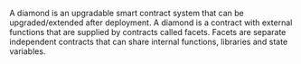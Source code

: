 

A diamond is an upgradable smart contract system that can be upgraded/extended after deployment.
A diamond is a contract with external functions that are supplied by contracts called facets.
Facets are separate independent contracts that can share internal functions, libraries and state variables.


